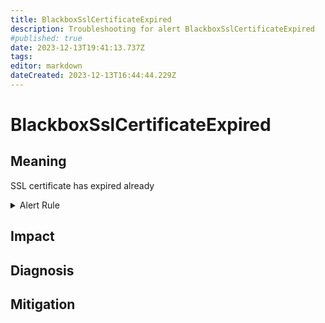 ```yaml
---
title: BlackboxSslCertificateExpired
description: Troubleshooting for alert BlackboxSslCertificateExpired
#published: true
date: 2023-12-13T19:41:13.737Z
tags: 
editor: markdown
dateCreated: 2023-12-13T16:44:44.229Z
---
```


# BlackboxSslCertificateExpired

## Meaning
[//]: # "Short paragraph that explains what the alert means"
SSL certificate has expired already 


<details>
  <summary>Alert Rule</summary>

```yaml
alert: BlackboxSslCertificateExpired
expr: round((last_over_time(probe_ssl_earliest_cert_expiry[10m]) - time()) / 86400, 0.1) < 0
for: 0m
labels:
    severity: critical
annotations:
    summary: Blackbox SSL certificate expired (instance {{ $labels.instance }})
    description: |-
        SSL certificate has expired already
          VALUE = {{ $value }}
          LABELS = {{ $labels }}
    runbook: http://wiki.ringsq.io/runbook/BlackboxSslCertificateExpired

```
</details>


## Impact
[//]: # "What could / will happen if the alert is not addressed"



## Diagnosis
[//]: # "Steps to take to identify the cause of the problem"



## Mitigation
[//]: # "The steps necessary to resolve the alert"
